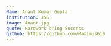 ```yaml
---
Name: Anant Kumar Gupta
institution: JSS
image: Anant.jpg 
quote: Hardwork bring Success
github: https://github.com/Maximus619
---
```

